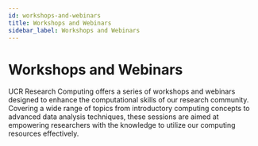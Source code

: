 ```yaml
---
id: workshops-and-webinars
title: Workshops and Webinars  
sidebar_label: Workshops and Webinars
---
```


# Workshops and Webinars

UCR Research Computing offers a series of workshops and webinars designed to enhance the computational skills of our research community. Covering a wide range of topics from introductory computing concepts to advanced data analysis techniques, these sessions are aimed at empowering researchers with the knowledge to utilize our computing resources effectively.
